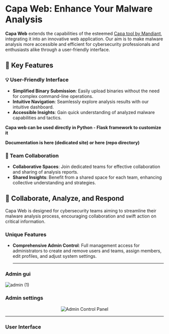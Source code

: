 # Capa Web: Enhance Your Malware Analysis

**Capa Web** extends the capabilities of the esteemed [Capa tool by Mandiant](https://github.com/mandiant/capa), integrating it into an innovative web application. Our aim is to make malware analysis more accessible and efficient for cybersecurity professionals and enthusiasts alike through a user-friendly interface.

## 🌟 Key Features

### 💡 User-Friendly Interface

- **Simplified Binary Submission**: Easily upload binaries without the need for complex command-line operations.
- **Intuitive Navigation**: Seamlessly explore analysis results with our intuitive dashboard.
- **Accessible Insights**: Gain quick understanding of analyzed malware capabilities and tactics.

**Capa web can be used directly in Python - Flask framework to customize it**

**Documentation is here (dedicated site) or here (repo directory)**

### 👥 Team Collaboration

- **Collaborative Spaces**: Join dedicated teams for effective collaboration and sharing of analysis reports.
- **Shared Insights**: Benefit from a shared space for each team, enhancing collective understanding and strategies.

## 🚀 Collaborate, Analyze, and Respond

Capa Web is designed for cybersecurity teams aiming to streamline their malware analysis process, encouraging collaboration and swift action on critical information. 

### Unique Features

- **Comprehensive Admin Control**: Full management access for administrators to create and remove users and teams, assign members, edit profiles, and adjust system settings.

  ----------------------------------------------------------------------------------------------------------------------------------------

### Admin gui

![admin (1)](https://github.com/andreisss/Capa-web/assets/10872139/122bfbfc-c58d-4063-a7ed-7f08901680fb)


### Admin settings


<p align="center">
  <img src="https://github.com/andreisss/Capa-web/assets/10872139/cdf9608a-a7c9-4ceb-8a53-a278b16da041" alt="Admin Control Panel" />
</p>

-------------------------------------------------------------------------------------------------------------------------------------------

### User Interface


